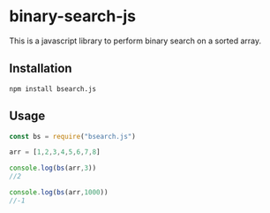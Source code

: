 # binary-search-js

This is a javascript library to perform binary search on a sorted array.


## Installation

```
npm install bsearch.js
```

## Usage

```javascript
const bs = require("bsearch.js")

arr = [1,2,3,4,5,6,7,8]

console.log(bs(arr,3))
//2

console.log(bs(arr,1000))
//-1

```
